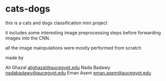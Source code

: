 # cats-dogs

this is a cats and dogs classification mini project 

it includes some interesting image preprocessing steps before forwarding images into the CNN.

all the image mainpulations were mostly performed from scratch

made by 

Ali Ghazal alighazal@aucegypt.edu
Nada Badawy nadabadawy@aucegypt.edu
Eman Asem eman.asem@aucegypt.edu
